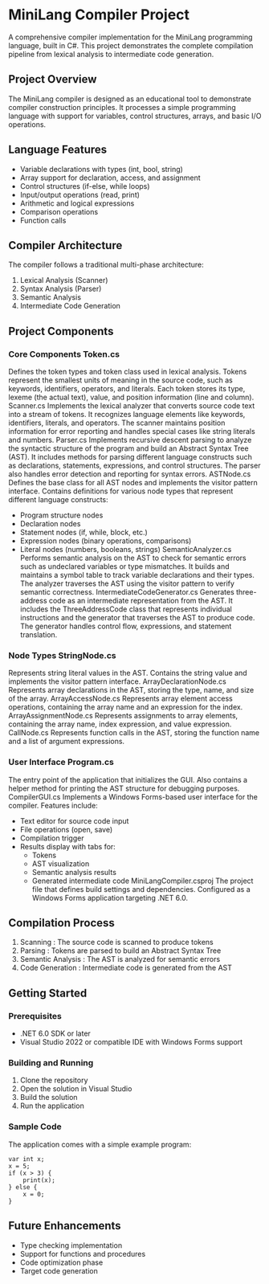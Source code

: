 

# MiniLang Compiler Project
A comprehensive compiler implementation for the MiniLang programming language, built in C#. This project demonstrates the complete compilation pipeline from lexical analysis to intermediate code generation.

## Project Overview
The MiniLang compiler is designed as an educational tool to demonstrate compiler construction principles. It processes a simple programming language with support for variables, control structures, arrays, and basic I/O operations.

## Language Features
- Variable declarations with types (int, bool, string)
- Array support for declaration, access, and assignment
- Control structures (if-else, while loops)
- Input/output operations (read, print)
- Arithmetic and logical expressions
- Comparison operations
- Function calls
## Compiler Architecture
The compiler follows a traditional multi-phase architecture:

1. Lexical Analysis (Scanner)
2. Syntax Analysis (Parser)
3. Semantic Analysis
4. Intermediate Code Generation
## Project Components
### Core Components Token.cs
Defines the token types and token class used in lexical analysis. Tokens represent the smallest units of meaning in the source code, such as keywords, identifiers, operators, and literals. Each token stores its type, lexeme (the actual text), value, and position information (line and column).
 Scanner.cs
Implements the lexical analyzer that converts source code text into a stream of tokens. It recognizes language elements like keywords, identifiers, literals, and operators. The scanner maintains position information for error reporting and handles special cases like string literals and numbers.
 Parser.cs
Implements recursive descent parsing to analyze the syntactic structure of the program and build an Abstract Syntax Tree (AST). It includes methods for parsing different language constructs such as declarations, statements, expressions, and control structures. The parser also handles error detection and reporting for syntax errors.
 ASTNode.cs
Defines the base class for all AST nodes and implements the visitor pattern interface. Contains definitions for various node types that represent different language constructs:

- Program structure nodes
- Declaration nodes
- Statement nodes (if, while, block, etc.)
- Expression nodes (binary operations, comparisons)
- Literal nodes (numbers, booleans, strings) SemanticAnalyzer.cs
Performs semantic analysis on the AST to check for semantic errors such as undeclared variables or type mismatches. It builds and maintains a symbol table to track variable declarations and their types. The analyzer traverses the AST using the visitor pattern to verify semantic correctness.
 IntermediateCodeGenerator.cs
Generates three-address code as an intermediate representation from the AST. It includes the ThreeAddressCode class that represents individual instructions and the generator that traverses the AST to produce code. The generator handles control flow, expressions, and statement translation.

### Node Types StringNode.cs
Represents string literal values in the AST. Contains the string value and implements the visitor pattern interface.
 ArrayDeclarationNode.cs
Represents array declarations in the AST, storing the type, name, and size of the array.
 ArrayAccessNode.cs
Represents array element access operations, containing the array name and an expression for the index.
 ArrayAssignmentNode.cs
Represents assignments to array elements, containing the array name, index expression, and value expression.
 CallNode.cs
Represents function calls in the AST, storing the function name and a list of argument expressions.

### User Interface Program.cs
The entry point of the application that initializes the GUI. Also contains a helper method for printing the AST structure for debugging purposes.
 CompilerGUI.cs
Implements a Windows Forms-based user interface for the compiler. Features include:

- Text editor for source code input
- File operations (open, save)
- Compilation trigger
- Results display with tabs for:
  - Tokens
  - AST visualization
  - Semantic analysis results
  - Generated intermediate code MiniLangCompiler.csproj
The project file that defines build settings and dependencies. Configured as a Windows Forms application targeting .NET 6.0.

## Compilation Process
1. Scanning : The source code is scanned to produce tokens
2. Parsing : Tokens are parsed to build an Abstract Syntax Tree
3. Semantic Analysis : The AST is analyzed for semantic errors
4. Code Generation : Intermediate code is generated from the AST
## Getting Started
### Prerequisites
- .NET 6.0 SDK or later
- Visual Studio 2022 or compatible IDE with Windows Forms support
### Building and Running
1. Clone the repository
2. Open the solution in Visual Studio
3. Build the solution
4. Run the application
### Sample Code
The application comes with a simple example program:

```
var int x;
x = 5;
if (x > 3) {
    print(x);
} else {
    x = 0;
}
```
## Future Enhancements
- Type checking implementation
- Support for functions and procedures
- Code optimization phase
- Target code generation
